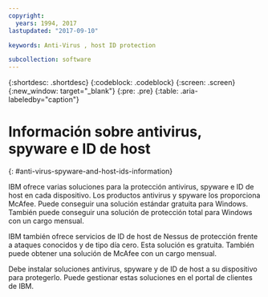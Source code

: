 ```yaml
---
copyright:
  years: 1994, 2017
lastupdated: "2017-09-10"

keywords: Anti-Virus , host ID protection

subcollection: software
---
```


{:shortdesc: .shortdesc}
{:codeblock: .codeblock}
{:screen: .screen}
{:new_window: target="_blank"}
{:pre: .pre}
{:table: .aria-labeledby="caption"}

# Información sobre antivirus, spyware e ID de host
{: #anti-virus-spyware-and-host-ids-information}

IBM ofrece varias soluciones para la protección antivirus, spyware e ID de host en cada dispositivo. Los productos antivirus y spyware los proporciona McAfee. Puede conseguir una solución estándar gratuita para Windows. También puede conseguir una solución de protección total para Windows con un cargo mensual.

IBM también ofrece servicios de ID de host de Nessus de protección frente a ataques conocidos y de tipo día cero. Esta solución es gratuita. También puede obtener una solución de McAfee con un cargo mensual.

Debe instalar soluciones antivirus, spyware y de ID de host a su dispositivo para protegerlo. Puede gestionar estas soluciones en el portal de clientes de IBM.
